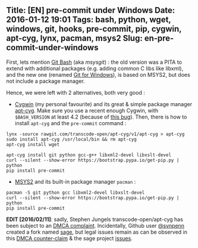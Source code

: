Title: [EN] pre-commit under Windows
Date: 2016-01-12 19:01
Tags: bash, python, wget, windows, git, hooks, pre-commit, pip, cygwin, apt-cyg, lynx, pacman, msys2
Slug: en-pre-commit-under-windows
---
First, lets mention [Git Bash](//msysgit.github.com) (aka _msysgit_) : the old version was a PITA to extend with additional packages (e.g. adding common C libs like libxml), and the new one (renamed [Git for Windows](//git-for-windows.github.io)), is based on MSYS2, but does not include a package manager.

Hence, we were left with 2 alternatives, both very good :

- [Cygwin](//www.cygwin.com) (my personal favourite) and its great & simple package manager [apt-cyg](//github.com/transcode-open/apt-cyg). Make sure you use a recent enough Cygwin, with `$BASH_VERSION` at least 4.2 (because of [this bug](//github.com/transcode-open/apt-cyg/issues/71)). Then, there is how to install `apt-cyg` and the `pre-commit` command :
```
lynx -source rawgit.com/transcode-open/apt-cyg/v1/apt-cyg > apt-cyg
sudo install apt-cyg /usr/local/bin && rm apt-cyg
apt-cyg install wget

apt-cyg install git python gcc-g++ libxml2-devel libxslt-devel
curl --silent --show-error https://bootstrap.pypa.io/get-pip.py | python
pip install pre-commit
```

- [MSYS2](//msys2.github.io) and its built-in package manager `pacman` :

```
pacman -S git python gcc libxml2-devel libxslt-devel
curl --silent --show-error https://bootstrap.pypa.io/get-pip.py | python
pip install pre-commit
```

**EDIT [2016/02/11]**: sadly, Stephen Jungels transcode-open/apt-cyg has been subject to an [DMCA complaint](//github.com/github/dmca/blob/master/2016-01-26-apt-cyg.md). Incidentally, Github user [@svnpenn](//github.com/svnpenn) created a fork named [sage](//github.com/svnpenn/sage), but legal issues remain as can be observed in this [DMCA counter-claim](//github.com/github/dmca/blob/master/2016-01-27-apt-cyg-counternotice.md) & the sage project [issues](//github.com/svnpenn/sage/issues).